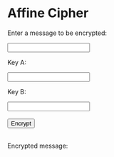 <style>
  @import url('https://fonts.googleapis.com/css2?family=Dosis&display=swap');
</style>
<html>
<head>
    <title>Affine Cipher</title>
</head>
<body>
    <h1>Affine Cipher</h1>

  <p>Enter a message to be encrypted:</p>
    <input type="text" id="message"> <br>
    <p>Key A:</p>
    <input type="text" id="keyA"> <br>
    <p>Key B:</p>
    <input type="text" id="keyB">
    <br>
    <br>
    <button onclick="affcrypt()">Encrypt</button>
    <br>
    <br>
    <p>Encrypted message:</p>
    <p id="encrypted"></p>
<script>
  function affcrypt() {
    let expression = document.getElementById("message").value;
    let expression2 = document.getElementById("keyA").value;
    let expression3 = document.getElementById("keyB").value;
    const urlStart = "https://crimebusters.tk/api/affc/all/";
    const url = urlStart + expression + "/" + expression2 + "/" + expression3;
    console.log(url); 
    fetch(url)
      .then(res => res.json())
      .then(data => {
        console.log(data);
        document.getElementById("encrypted").innerHTML = data.result; 
      })    
  }
</script>
    
<div id="log"></div>
<div id="logSuccess"></div>
</body>